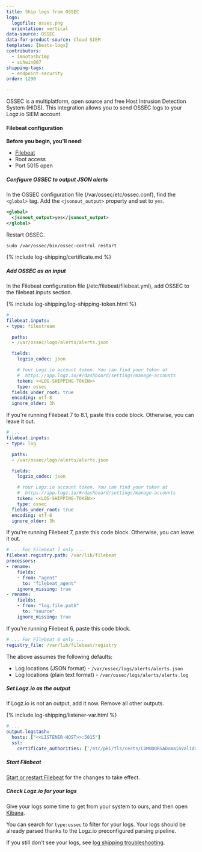 ```yaml
---
title: Ship logs from OSSEC
logo:
  logofile: ossec.png
  orientation: vertical
data-source: OSSEC
data-for-product-source: Cloud SIEM
templates: [beats-logs]
contributors:
  - imnotashrimp
  - schwin007
shipping-tags:
  - endpoint-security
order: 1290

---
```

OSSEC is a multiplatform, open source and free Host Intrusion Detection System (HIDS). This integration allows you to send OSSEC logs to your Logz.io SIEM account.

#### Filebeat configuration

**Before you begin, you'll need**:

* [Filebeat](https://www.elastic.co/guide/en/beats/filebeat/current/filebeat-installation.html)
* Root access
* Port 5015 open


<div class="tasklist">

##### Configure OSSEC to output JSON alerts

In the OSSEC configuration file (/var/ossec/etc/ossec.conf), find the `<global>` tag.
Add the `<jsonout_output>` property and set to `yes`.

```xml
<global>
  <jsonout_output>yes</jsonout_output>
</global>
```

Restart OSSEC.

```shell
sudo /var/ossec/bin/ossec-control restart
```

{% include log-shipping/certificate.md %}

##### Add OSSEC as an input

In the Filebeat configuration file (/etc/filebeat/filebeat.yml), add OSSEC to the filebeat.inputs section.

{% include log-shipping/log-shipping-token.html %}

```yaml
# ...
filebeat.inputs:
- type: filestream

  paths:
  - /var/ossec/logs/alerts/alerts.json

  fields:
    logzio_codec: json

    # Your Logz.io account token. You can find your token at
    #  https://app.logz.io/#/dashboard/settings/manage-accounts
    token: <<LOG-SHIPPING-TOKEN>>
    type: ossec
  fields_under_root: true
  encoding: utf-8
  ignore_older: 3h
```

If you're running Filebeat 7 to 8.1, paste this code block.
Otherwise, you can leave it out.

```yaml
# ...
filebeat.inputs:
- type: log

  paths:
  - /var/ossec/logs/alerts/alerts.json

  fields:
    logzio_codec: json

    # Your Logz.io account token. You can find your token at
    #  https://app.logz.io/#/dashboard/settings/manage-accounts
    token: <<LOG-SHIPPING-TOKEN>>
    type: ossec
  fields_under_root: true
  encoding: utf-8
  ignore_older: 3h
```


If you're running Filebeat 7, paste this code block.
Otherwise, you can leave it out.

```yaml
# ... For Filebeat 7 only ...
filebeat.registry.path: /var/lib/filebeat
processors:
- rename:
    fields:
    - from: "agent"
      to: "filebeat_agent"
    ignore_missing: true
- rename:
    fields:
    - from: "log.file.path"
      to: "source"
    ignore_missing: true
```

If you're running Filebeat 6, paste this code block.

```yaml
# ... For Filebeat 6 only ...
registry_file: /var/lib/filebeat/registry
```

The above assumes the following defaults:

* Log locations (JSON format) - `/var/ossec/logs/alerts/alerts.json`
* Log locations (plain text format) - `/var/ossec/logs/alerts/alerts.log`

##### Set Logz.io as the output

If Logz.io is not an output, add it now.
Remove all other outputs.

{% include log-shipping/listener-var.html %} 

```yaml
# ...
output.logstash:
  hosts: ["<<LISTENER-HOST>>:5015"]
  ssl:
    certificate_authorities: ['/etc/pki/tls/certs/COMODORSADomainValidationSecureServerCA.crt']
```

##### Start Filebeat

[Start or restart Filebeat](https://www.elastic.co/guide/en/beats/filebeat/master/filebeat-starting.html) for the changes to take effect.

##### Check Logz.io for your logs

Give your logs some time to get from your system to ours, and then open [Kibana](https://app.logz.io/#/dashboard/kibana).


You can search for `type:ossec` to filter for your logs. Your logs should be already parsed thanks to the Logz.io preconfigured parsing pipeline.


If you still don't see your logs, see [log shipping troubleshooting]({{site.baseurl}}/user-guide/log-shipping/log-shipping-troubleshooting.html).

</div> 
